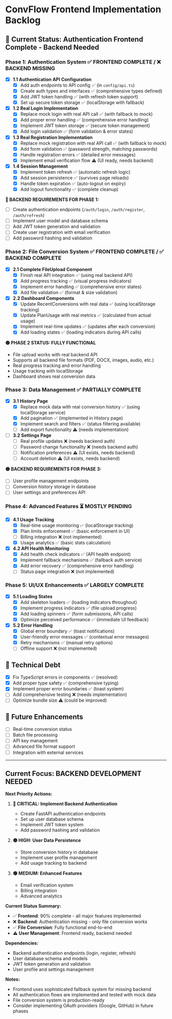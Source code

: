 # ConvFlow Frontend Implementation Backlog

## 🎯 Current Status: Authentication Frontend Complete - Backend Needed

### Phase 1: Authentication System ✅ FRONTEND COMPLETE / ❌ BACKEND MISSING
- [x] **1.1 Authentication API Configuration**
  - [x] Add auth endpoints to API config ✅ (in `config/api.ts`)
  - [x] Create auth types and interfaces ✅ (comprehensive types defined)
  - [x] Add JWT token handling ✅ (with refresh token support)
  - [x] Set up secure token storage ✅ (localStorage with fallback)
  
- [x] **1.2 Real Login Implementation**
  - [x] Replace mock login with real API call ✅ (with fallback to mock)
  - [x] Add proper error handling ✅ (comprehensive error handling)
  - [x] Implement JWT token storage ✅ (secure token management)
  - [x] Add login validation ✅ (form validation & error states)
  
- [x] **1.3 Real Registration Implementation**
  - [x] Replace mock registration with real API call ✅ (with fallback to mock)
  - [x] Add form validation ✅ (password strength, matching passwords)
  - [x] Handle registration errors ✅ (detailed error messages)
  - [x] Implement email verification flow ⚠️ (UI ready, needs backend)
  
- [x] **1.4 Session Management**
  - [x] Implement token refresh ✅ (automatic refresh logic)
  - [x] Add session persistence ✅ (survives page reloads)
  - [x] Handle token expiration ✅ (auto-logout on expiry)
  - [x] Add logout functionality ✅ (complete cleanup)

**🔴 BACKEND REQUIREMENTS FOR PHASE 1:**
- [ ] Create authentication endpoints (`/auth/login`, `/auth/register`, `/auth/refresh`)
- [ ] Implement user model and database schema
- [ ] Add JWT token generation and validation
- [ ] Create user registration with email verification
- [ ] Add password hashing and validation

### Phase 2: File Conversion System ✅ FRONTEND COMPLETE / ✅ BACKEND COMPLETE
- [x] **2.1 Complete FileUpload Component**
  - [x] Finish real API integration ✅ (using real backend API)
  - [x] Add progress tracking ✅ (visual progress indicators)
  - [x] Implement error handling ✅ (comprehensive error states)
  - [x] Add file validation ✅ (format & size validation)
  
- [x] **2.2 Dashboard Components**
  - [x] Update RecentConversions with real data ✅ (using localStorage tracking)
  - [x] Update PlanUsage with real metrics ✅ (calculated from actual usage)
  - [x] Implement real-time updates ✅ (updates after each conversion)
  - [x] Add loading states ✅ (loading indicators during API calls)

**🟢 PHASE 2 STATUS: FULLY FUNCTIONAL**
- File upload works with real backend API
- Supports all backend file formats (PDF, DOCX, images, audio, etc.)
- Real progress tracking and error handling
- Usage tracking with localStorage
- Dashboard shows real conversion data

### Phase 3: Data Management ✅ PARTIALLY COMPLETE
- [x] **3.1 History Page**
  - [x] Replace mock data with real conversion history ✅ (using localStorage service)
  - [x] Add pagination ✅ (implemented in History page)
  - [x] Implement search and filters ✅ (status filtering available)
  - [ ] Add export functionality ⚠️ (needs implementation)
  
- [ ] **3.2 Settings Page**
  - [ ] Real profile updates ❌ (needs backend auth)
  - [ ] Password change functionality ❌ (needs backend auth)
  - [ ] Notification preferences ⚠️ (UI exists, needs backend)
  - [ ] Account deletion ⚠️ (UI exists, needs backend)

**🟡 BACKEND REQUIREMENTS FOR PHASE 3:**
- [ ] User profile management endpoints
- [ ] Conversion history storage in database
- [ ] User settings and preferences API

### Phase 4: Advanced Features ⏳ MOSTLY PENDING
- [x] **4.1 Usage Tracking**
  - [x] Real-time usage monitoring ✅ (localStorage tracking)
  - [x] Plan limits enforcement ✅ (basic enforcement in UI)
  - [ ] Billing integration ❌ (not implemented)
  - [x] Usage analytics ✅ (basic stats calculation)
  
- [x] **4.2 API Health Monitoring**
  - [x] Add health check indicators ✅ (API health endpoint)
  - [x] Implement fallback mechanisms ✅ (fallback auth service)
  - [x] Add error recovery ✅ (comprehensive error handling)
  - [ ] Status page integration ❌ (not implemented)

### Phase 5: UI/UX Enhancements ✅ LARGELY COMPLETE
- [x] **5.1 Loading States**
  - [x] Add skeleton loaders ✅ (loading indicators throughout)
  - [x] Implement progress indicators ✅ (file upload progress)
  - [x] Add loading spinners ✅ (form submissions, API calls)
  - [x] Optimize perceived performance ✅ (immediate UI feedback)
  
- [x] **5.2 Error Handling**
  - [x] Global error boundary ✅ (toast notifications)
  - [x] User-friendly error messages ✅ (contextual error messages)
  - [x] Retry mechanisms ✅ (manual retry options)
  - [ ] Offline support ❌ (not implemented)

## 🔧 Technical Debt

- [x] Fix TypeScript errors in components ✅ (resolved)
- [x] Add proper type safety ✅ (comprehensive typing)
- [x] Implement proper error boundaries ✅ (toast system)
- [ ] Add comprehensive testing ❌ (needs implementation)
- [ ] Optimize bundle size ⚠️ (could be improved)

## 🚀 Future Enhancements

- [ ] Real-time conversion status
- [ ] Batch file processing
- [ ] API key management
- [ ] Advanced file format support
- [ ] Integration with external services

---

## Current Focus: BACKEND DEVELOPMENT NEEDED

**Next Priority Actions:**

1. **🔴 CRITICAL: Implement Backend Authentication**
   - Create FastAPI authentication endpoints
   - Set up user database schema
   - Implement JWT token system
   - Add password hashing and validation

2. **🟡 HIGH: User Data Persistence**
   - Store conversion history in database
   - Implement user profile management
   - Add usage tracking to backend

3. **🟢 MEDIUM: Enhanced Features**
   - Email verification system
   - Billing integration
   - Advanced analytics

**Current Status Summary:**

- ✅ **Frontend**: 90% complete - all major features implemented
- ❌ **Backend**: Authentication missing - only file conversion works
- ✅ **File Conversion**: Fully functional end-to-end
- ⚠️ **User Management**: Frontend ready, backend needed

**Dependencies:**

- Backend authentication endpoints (login, register, refresh)
- User database schema and models
- JWT token generation and validation
- User profile and settings management

**Notes:**

- Frontend uses sophisticated fallback system for missing backend
- All authentication flows are implemented and tested with mock data
- File conversion system is production-ready
- Consider implementing OAuth providers (Google, GitHub) in future phases

